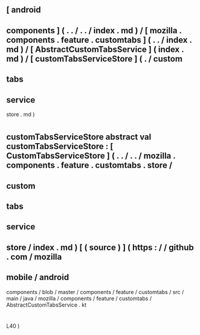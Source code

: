 [
android
-
components
]
(
.
.
/
.
.
/
index
.
md
)
/
[
mozilla
.
components
.
feature
.
customtabs
]
(
.
.
/
index
.
md
)
/
[
AbstractCustomTabsService
]
(
index
.
md
)
/
[
customTabsServiceStore
]
(
.
/
custom
-
tabs
-
service
-
store
.
md
)
#
customTabsServiceStore
abstract
val
customTabsServiceStore
:
[
CustomTabsServiceStore
]
(
.
.
/
.
.
/
mozilla
.
components
.
feature
.
customtabs
.
store
/
-
custom
-
tabs
-
service
-
store
/
index
.
md
)
[
(
source
)
]
(
https
:
/
/
github
.
com
/
mozilla
-
mobile
/
android
-
components
/
blob
/
master
/
components
/
feature
/
customtabs
/
src
/
main
/
java
/
mozilla
/
components
/
feature
/
customtabs
/
AbstractCustomTabsService
.
kt
#
L40
)
